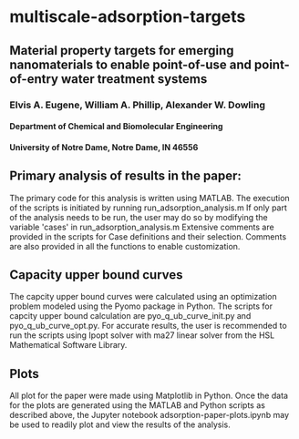 # multiscale-adsorption-targets

## Material property targets for emerging nanomaterials to enable point-of-use and point-of-entry water treatment systems
### Elvis A. Eugene, William A. Phillip, Alexander W. Dowling
#### Department of Chemical and Biomolecular Engineering
#### University of Notre Dame, Notre Dame, IN 46556


## Primary analysis of results in the paper:

The primary code for this analysis is written using MATLAB. 
The execution of the scripts is initiated by running run_adsorption_analysis.m
If only part of the analysis needs to be run, the user may do so by modifying the 
variable 'cases' in run_adsorption_analysis.m 
Extensive comments are provided in the scripts for Case definitions and their selection. 
Comments are also provided in all the functions to enable customization.


## Capacity upper bound curves

The capcity upper bound curves were calculated using an optimization problem modeled using 
the Pyomo package in Python. The scripts for capcity upper bound calculation are pyo_q_ub_curve_init.py 
and pyo_q_ub_curve_opt.py. For accurate results, the user is recommended to run the scripts
using Ipopt solver with ma27 linear solver from the HSL Mathematical Software Library.


## Plots
All plot for the paper were made using Matplotlib in Python. Once the data for the plots are 
generated using the MATLAB and Python scripts as described above, the Jupyter notebook 
adsorption-paper-plots.ipynb may be used to readily plot and view the results of the analysis.